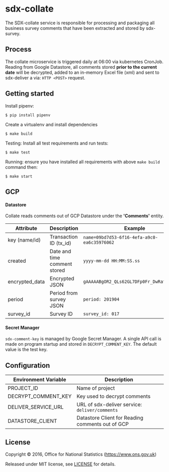 # sdx-collate

The SDX-collate service is responsible for processing and packaging all business survey comments that have been
extracted and stored by sdx-survey.

## Process

The collate microservice is triggered daily at 06:00 via kubernetes CronJob. Reading from Google Datastore, all comments 
stored **prior to the current date** will be decrypted, added to an in-memory Excel file (xml) and sent to sdx-deliver a via:
`HTTP <POST>` request.

## Getting started
Install pipenv:
```shell
$ pip install pipenv
```

Create a virtualenv and install dependencies
```shell
$ make build
```

Testing:
Install all test requirements and run tests:
```shell
$ make test
```

Running:
ensure you have installed all requirements with above `make build` command then:
```shell
$ make start
```

## GCP

#### Datastore
Collate reads comments out of GCP Datastore under the **'Comments'** entity.

| Attribute       | Description                  | Example
|-----------------|------------------------------|----------------
| key (name/id)   | Transaction ID (tx_id)       | `name=09bd7d53-6f16-4efa-a9c0-ea6c35976062`
| created         | Date and time comment stored | `yyyy-mm-dd HH:MM:SS.ss`
| encrypted_data  | Encrypted JSON               | `gAAAAABgOR2_QLs62GL7DFp0Fr_DwRatIQlWK...`
| period          | Period from survey JSON      | `period: 201904`
| survey_id       | Survey ID                    | `survey_id: 017`

#### Secret Manager
`sdx-comment-key` is managed by Google Secret Manager. A single API call is made on program startup
and stored in `DECRYPT_COMMENT_KEY`. The default value is the test key.

## Configuration
| Environment Variable    | Description
|-------------------------|------------------------------------
| PROJECT_ID              | Name of project
| DECRYPT_COMMENT_KEY     | Key used to decrypt comments
| DELIVER_SERVICE_URL     | URL of sdx-deliver service: `deliver/comments`
| DATASTORE_CLIENT        | Datastore Client for Reading comments out of GCP

## License

Copyright © 2016, Office for National Statistics (https://www.ons.gov.uk)

Released under MIT license, see [LICENSE](LICENSE) for details.